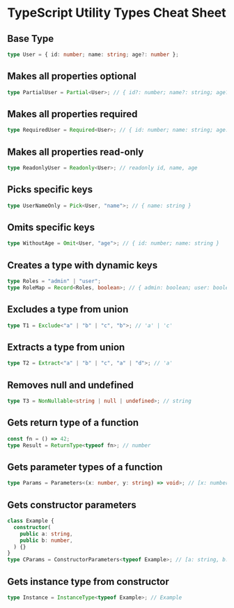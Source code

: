 # TypeScript Utility Types Cheat Sheet

## Base Type
```typescript
type User = { id: number; name: string; age?: number };
```

## Makes all properties optional
```typescript
type PartialUser = Partial<User>; // { id?: number; name?: string; age?: number }
```

## Makes all properties required
```typescript
type RequiredUser = Required<User>; // { id: number; name: string; age: number }
```

## Makes all properties read-only
```typescript
type ReadonlyUser = Readonly<User>; // readonly id, name, age
```

## Picks specific keys
```typescript
type UserNameOnly = Pick<User, "name">; // { name: string }
```

## Omits specific keys
```typescript
type WithoutAge = Omit<User, "age">; // { id: number; name: string }
```

## Creates a type with dynamic keys
```typescript
type Roles = "admin" | "user";
type RoleMap = Record<Roles, boolean>; // { admin: boolean; user: boolean }
```

## Excludes a type from union
```typescript
type T1 = Exclude<"a" | "b" | "c", "b">; // 'a' | 'c'
```

## Extracts a type from union
```typescript
type T2 = Extract<"a" | "b" | "c", "a" | "d">; // 'a'
```

## Removes null and undefined
```typescript
type T3 = NonNullable<string | null | undefined>; // string
```

## Gets return type of a function
```typescript
const fn = () => 42;
type Result = ReturnType<typeof fn>; // number
```

## Gets parameter types of a function
```typescript
type Params = Parameters<(x: number, y: string) => void>; // [x: number, y: string]
```

## Gets constructor parameters
```typescript
class Example {
  constructor(
    public a: string,
    public b: number,
  ) {}
}
type CParams = ConstructorParameters<typeof Example>; // [a: string, b: number]
```

## Gets instance type from constructor
```typescript
type Instance = InstanceType<typeof Example>; // Example
```